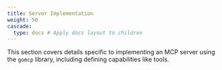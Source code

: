 ```yaml
---
title: Server Implementation
weight: 50
cascade:
  type: docs # Apply docs layout to children
---
```


This section covers details specific to implementing an MCP server using the `gomcp` library, including defining capabilities like tools.
